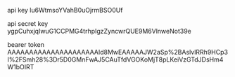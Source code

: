 api key
lu6WtmsoYVahB0uOjrmBSO0Uf

api secret key
ygpCuhxjqIwuG1CCPMG4trhpIgzZyncwrQUE9M6VlnweNot39e

bearer token
AAAAAAAAAAAAAAAAAAAAAId8MwEAAAAAJW2aSp%2BAslvlRRh9HCp3I%2FSmh28%3Dr5D0GMnFwAJ5CAuTfdVGOKoMjT8pLKeiVzGTdJDsHm4W1bOIRT


